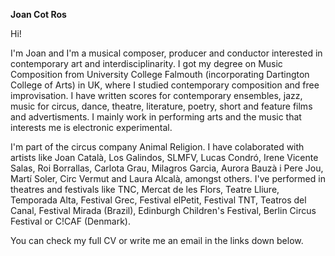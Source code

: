**Joan Cot Ros**

Hi!

I'm Joan and I'm a musical composer, producer and conductor interested in contemporary art and interdisciplinarity. I got my degree on Music Composition from University College Falmouth (incorporating Dartington College of Arts) in UK, where I studied contemporary composition and free improvisation. I have written scores for contemporary ensembles, jazz, music for circus, dance, theatre, literature, poetry, short and feature films and advertisments. I mainly work in performing arts and the music that interests me is electronic experimental. 

I'm part of the circus company Animal Religion. I have colaborated with artists like Joan Català, Los Galindos, SLMFV, Lucas Condró, Irene Vicente Salas, Roi Borrallas, Carlota Grau, Milagros Garcia, Aurora Bauzà i Pere Jou, Martí Soler, Circ Vermut and Laura Alcalà, amongst others. I've performed in theatres and festivals like TNC, Mercat de les Flors, Teatre Lliure, Temporada Alta, Festival Grec, Festival elPetit, Festival TNT, Teatros del Canal, Festival Mirada (Brazil), Edinburgh Children's Festival, Berlin Circus Festival or C!CAF (Denmark).

You can check my full CV or write me an email in the links down below. 
